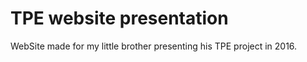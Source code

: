 # TPE website presentation

WebSite made for my little brother presenting his TPE project in 2016.  
